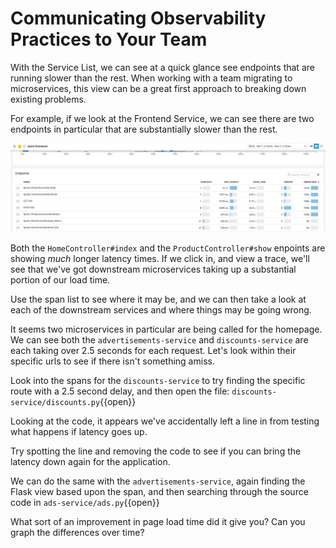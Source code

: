 # Communicating Observability Practices to Your Team

With the Service List, we can see at a quick glance see endpoints that are running slower than the rest. When working with a team migrating to microservices, this view can be a great first approach to breaking down existing problems.

For example, if we look at the Frontend Service, we can see there are two endpoints in particular that are substantially slower than the rest. 

![Slow Services](https://github.com/burningion/katacoda-tracing-datadog/raw/master/assets/ecommerce/bottleneck.gif)

Both the `HomeController#index` and the `ProductController#show` enpoints are showing _much_ longer latency times. If we click in, and view a trace, we'll see that we've got downstream microservices taking up a substantial portion of our load time.

Use the span list to see where it may be, and we can then take a look at each of the downstream services and where things may be going wrong.

It seems two microservices in particular are being called for the homepage. We can see both the `advertisements-service` and `discounts-service` are each taking over 2.5 seconds for each request. Let's look within their specific urls to see if there isn't something amiss.

Look into the spans for the `discounts-service` to try finding the specific route with a 2.5 second delay, and then open the file: `discounts-service/discounts.py`{{open}}

Looking at the code, it appears we've accidentally left a line in from testing what happens if latency goes up. 

Try spotting the line and removing the code to see if you can bring the latency down again for the application. 

We can do the same with the `advertisements-service`, again finding the Flask view based upon the span, and then searching through the source code in `ads-service/ads.py`{{open}}

What sort of an improvement in page load time did it give you? Can you graph the differences over time?

